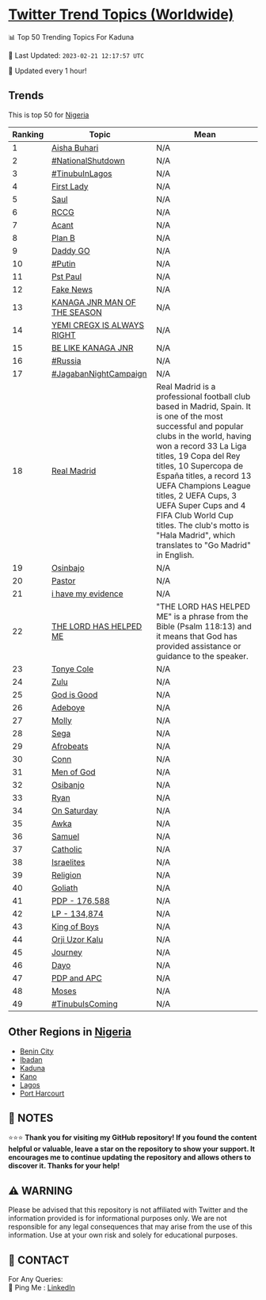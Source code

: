 [Twitter Trend Topics (Worldwide)](https://github.com/ErcinDedeoglu/Twitter-Trend-Topics)
==========


📊 Top 50 Trending Topics For Kaduna

📆 Last Updated: `2023-02-21 12:17:57 UTC`

🔧 Updated every 1 hour!


## Trends

This is top 50 for [Nigeria](</Nigeria>)

| Ranking | Topic | Mean |
| ------- | ------------ | ------------ |
| 1 | [Aisha Buhari](http://twitter.com/search?q=Aisha+Buhari) | N/A |
| 2 | [#NationalShutdown](http://twitter.com/search?q=%23NationalShutdown) | N/A |
| 3 | [#TinubuInLagos](http://twitter.com/search?q=%23TinubuInLagos) | N/A |
| 4 | [First Lady](http://twitter.com/search?q=First+Lady) | N/A |
| 5 | [Saul](http://twitter.com/search?q=Saul) | N/A |
| 6 | [RCCG](http://twitter.com/search?q=RCCG) | N/A |
| 7 | [Acant](http://twitter.com/search?q=Acant) | N/A |
| 8 | [Plan B](http://twitter.com/search?q=Plan+B) | N/A |
| 9 | [Daddy GO](http://twitter.com/search?q=Daddy+GO) | N/A |
| 10 | [#Putin](http://twitter.com/search?q=%23Putin) | N/A |
| 11 | [Pst Paul](http://twitter.com/search?q=Pst+Paul) | N/A |
| 12 | [Fake News](http://twitter.com/search?q=Fake+News) | N/A |
| 13 | [KANAGA JNR MAN OF THE SEASON](http://twitter.com/search?q=KANAGA+JNR+MAN+OF+THE+SEASON) | N/A |
| 14 | [YEMI CREGX IS ALWAYS RIGHT](http://twitter.com/search?q=YEMI+CREGX+IS+ALWAYS+RIGHT) | N/A |
| 15 | [BE LIKE KANAGA JNR](http://twitter.com/search?q=BE+LIKE+KANAGA+JNR) | N/A |
| 16 | [#Russia](http://twitter.com/search?q=%23Russia) | N/A |
| 17 | [#JagabanNightCampaign](http://twitter.com/search?q=%23JagabanNightCampaign) | N/A |
| 18 | [Real Madrid](http://twitter.com/search?q=Real+Madrid) | Real Madrid is a professional football club based in Madrid, Spain. It is one of the most successful and popular clubs in the world, having won a record 33 La Liga titles, 19 Copa del Rey titles, 10 Supercopa de España titles, a record 13 UEFA Champions League titles, 2 UEFA Cups, 3 UEFA Super Cups and 4 FIFA Club World Cup titles. The club's motto is "Hala Madrid", which translates to "Go Madrid" in English. |
| 19 | [Osinbajo](http://twitter.com/search?q=Osinbajo) | N/A |
| 20 | [Pastor](http://twitter.com/search?q=Pastor) | N/A |
| 21 | [i have my evidence](http://twitter.com/search?q=i+have+my+evidence) | N/A |
| 22 | [THE LORD HAS HELPED ME](http://twitter.com/search?q=THE+LORD+HAS+HELPED+ME) | "THE LORD HAS HELPED ME" is a phrase from the Bible (Psalm 118:13) and it means that God has provided assistance or guidance to the speaker. |
| 23 | [Tonye Cole](http://twitter.com/search?q=Tonye+Cole) | N/A |
| 24 | [Zulu](http://twitter.com/search?q=Zulu) | N/A |
| 25 | [God is Good](http://twitter.com/search?q=God+is+Good) | N/A |
| 26 | [Adeboye](http://twitter.com/search?q=Adeboye) | N/A |
| 27 | [Molly](http://twitter.com/search?q=Molly) | N/A |
| 28 | [Sega](http://twitter.com/search?q=Sega) | N/A |
| 29 | [Afrobeats](http://twitter.com/search?q=Afrobeats) | N/A |
| 30 | [Conn](http://twitter.com/search?q=Conn) | N/A |
| 31 | [Men of God](http://twitter.com/search?q=Men+of+God) | N/A |
| 32 | [Osibanjo](http://twitter.com/search?q=Osibanjo) | N/A |
| 33 | [Ryan](http://twitter.com/search?q=Ryan) | N/A |
| 34 | [On Saturday](http://twitter.com/search?q=On+Saturday) | N/A |
| 35 | [Awka](http://twitter.com/search?q=Awka) | N/A |
| 36 | [Samuel](http://twitter.com/search?q=Samuel) | N/A |
| 37 | [Catholic](http://twitter.com/search?q=Catholic) | N/A |
| 38 | [Israelites](http://twitter.com/search?q=Israelites) | N/A |
| 39 | [Religion](http://twitter.com/search?q=Religion) | N/A |
| 40 | [Goliath](http://twitter.com/search?q=Goliath) | N/A |
| 41 | [PDP - 176,588](http://twitter.com/search?q=PDP+-+176%2c588) | N/A |
| 42 | [LP -  134,874](http://twitter.com/search?q=LP+-++134%2c874) | N/A |
| 43 | [King of Boys](http://twitter.com/search?q=King+of+Boys) | N/A |
| 44 | [Orji Uzor Kalu](http://twitter.com/search?q=Orji+Uzor+Kalu) | N/A |
| 45 | [Journey](http://twitter.com/search?q=Journey) | N/A |
| 46 | [Dayo](http://twitter.com/search?q=Dayo) | N/A |
| 47 | [PDP and APC](http://twitter.com/search?q=PDP+and+APC) | N/A |
| 48 | [Moses](http://twitter.com/search?q=Moses) | N/A |
| 49 | [#TinubuIsComing](http://twitter.com/search?q=%23TinubuIsComing) | N/A |



## Other Regions in [Nigeria](</Nigeria>)

* [Benin City](</Nigeria/Benin City.md>)
* [Ibadan](</Nigeria/Ibadan.md>)
* [Kaduna](</Nigeria/Kaduna.md>)
* [Kano](</Nigeria/Kano.md>)
* [Lagos](</Nigeria/Lagos.md>)
* [Port Harcourt](</Nigeria/Port Harcourt.md>)



## 📝 NOTES

⭐⭐⭐ **Thank you for visiting my GitHub repository! If you found the content helpful or valuable, leave a star on the repository to show your support. It encourages me to continue updating the repository and allows others to discover it. Thanks for your help!**


## ⚠️ WARNING

Please be advised that this repository is not affiliated with Twitter and the information provided is for informational purposes only. We are not responsible for any legal consequences that may arise from the use of this information. Use at your own risk and solely for educational purposes.


## 📨 CONTACT

 For Any Queries:  
            🏓 Ping Me : [LinkedIn](https://www.linkedin.com/in/ercindedeoglu/)
